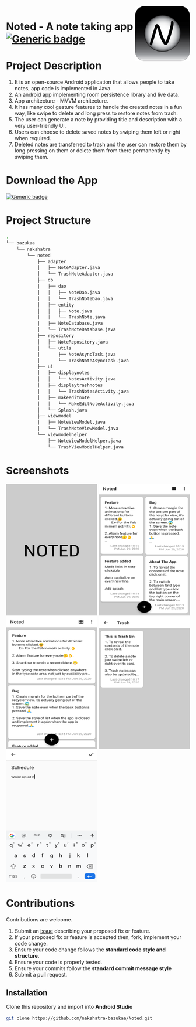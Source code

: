 <img src="https://github.com/nakshatra-bazukaa/Noted/blob/master/Noted%20icons/0.75x/Asset%204ldpi.png" align="right" height="150" width="150">

# Noted - A note taking app [![Generic badge](https://img.shields.io/badge/Noted-Download-<COLOR>.svg)]()

# Project Description
1. It is an open-source Android application that allows people to take notes, app code is implemented in Java.
2. An android app implementing room persistence library and live data.
3. App architecture - MVVM architecture.
4. It has many cool gesture features to handle the created notes in a fun way, like swipe to delete and long press to restore notes from trash.
5. The user can generate a note by providing title and description with a very user-friendly UI.
6. Users can choose to delete saved notes by swiping them left or right when required.
7. Deleted notes are transferred to trash and the user can restore them by long pressing on them or delete them from there permanently by swiping them.

# Download the App
[![Generic badge](https://img.shields.io/badge/Noted-Download-<COLOR>.svg)]()

# Project Structure
```bash
.
└── bazukaa
    └── nakshatra
        └── noted
            ├── adapter
            │   ├── NoteAdapter.java
            │   └── TrashNoteAdapter.java
            ├── db
            │   ├── dao
            │   │   ├── NoteDao.java
            │   │   └── TrashNoteDao.java
            │   ├── entity
            │   │   ├── Note.java
            │   │   └── TrashNote.java
            │   ├── NoteDatabase.java
            │   └── TrashNoteDatabase.java
            ├── repository
            │   ├── NoteRepository.java
            │   └── utils
            │       ├── NoteAsyncTask.java
            │       └── TrashNoteAsyncTask.java
            ├── ui
            │   ├── displaynotes
            │   │   └── NotesActivity.java
            │   ├── displaytrashnotes
            │   │   └── TrashNotesActivity.java
            │   ├── makeeditnote
            │   │   └── MakeEditNoteActivity.java
            │   └── Splash.java
            ├── viewmodel
            │   ├── NoteViewModel.java
            │   └── TrashNoteViewModel.java
            └── viewmodelhelper
                ├── NoteViewModelHelper.java
                └── TrashViewModelHelper.java

```

# Screenshots

<img src="https://github.com/nakshatra-bazukaa/Noted/blob/master/SS/Screenshot_20200629-221403%7E2.png" height="360" width="250">
<img src="https://github.com/nakshatra-bazukaa/Noted/blob/master/SS/Screenshot_20200629-221702%7E2.png" height="360" width="250">
<img src="https://github.com/nakshatra-bazukaa/Noted/blob/master/SS/Screenshot_20200629-221706%7E2.png" height="360" width="250">
<img src="https://github.com/nakshatra-bazukaa/Noted/blob/master/SS/Screenshot_20200629-221733%7E2.png" height="360" width="250">
<img src="https://github.com/nakshatra-bazukaa/Noted/blob/master/SS/Screenshot_20200629-221810%7E2.png" height="360" width="250">

# Contributions
Contributions are welcome.
1. Submit an [issue](https://github.com/nakshatra-bazukaa/Noted/issues) describing your proposed fix or feature.
2. If your proposed fix or feature is accepted then, fork, implement your code change.
3. Ensure your code change follows the **standard code style and structure**.
4. Ensure your code is properly tested.
5. Ensure your commits follow the **standard commit message style**
6. Submit a pull request.

## Installation
Clone this repository and import into **Android Studio**
```bash
git clone https://github.com/nakshatra-bazukaa/Noted.git
```

